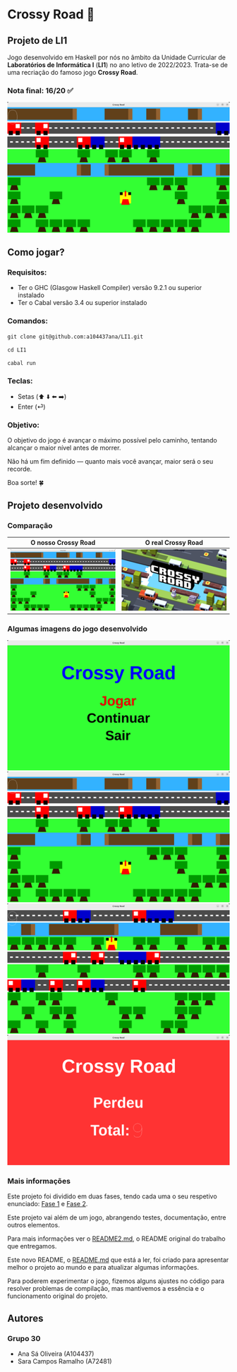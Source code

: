 # Crossy Road 🐔
## Projeto de LI1

Jogo desenvolvido em Haskell por nós no âmbito da Unidade Curricular de **Laboratórios de Informática I** (**LI1**) no ano letivo de 2022/2023. Trata-se de uma recriação do famoso jogo **Crossy Road**.

### Nota final: 16/20 ✅

![Crossy Road](readme/2.png)

## Como jogar?
### Requisitos:
- Ter o GHC (Glasgow Haskell Compiler) versão 9.2.1 ou superior instalado
- Ter o Cabal versão 3.4 ou superior instalado
### Comandos:
```
git clone git@github.com:a104437ana/LI1.git
```
```
cd LI1
```
```
cabal run
```
### Teclas:

- Setas (⬆️ ⬇️ ⬅️ ➡️)           
- Enter (⏎)

### Objetivo:

O objetivo do jogo é avançar o máximo possível pelo caminho, tentando alcançar o maior nível antes de morrer.

Não há um fim definido — quanto mais você avançar, maior será o seu recorde.

Boa sorte! 🍀

## Projeto desenvolvido
### Comparação
| O nosso Crossy Road                     | O real Crossy Road                    |
|:-----------------------------:|:------------------------------:|
| ![Alt 1](readme/2.png)     | ![Alt 2](readme/0.png)     |

### Algumas imagens do jogo desenvolvido

![Crossy Road](readme/1.png)
![Crossy Road](readme/2.png)
![Crossy Road](readme/3.png)
![Crossy Road](readme/4.png)

### Mais informações

Este projeto foi dividido em duas fases, tendo cada uma o seu respetivo enunciado: [Fase 1](Fase1.pdf) e [Fase 2](Fase2.pdf).

Este projeto vai além de um jogo, abrangendo testes, documentação, entre outros elementos.

Para mais informações ver o [README2.md](README2.md), o README original do trabalho que entregamos.

Este novo README, o [README.md](README.md) que está a ler, foi criado para apresentar melhor o projeto ao mundo e para atualizar algumas informações.

Para poderem experimentar o jogo, fizemos alguns ajustes no código para resolver problemas de compilação, mas mantivemos a essência e o funcionamento original do projeto.

## Autores
### Grupo 30
- Ana Sá Oliveira (A104437)
- Sara Campos Ramalho (A72481)